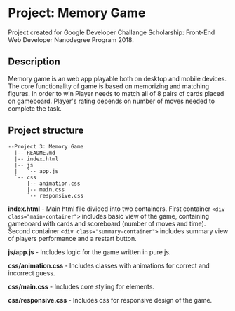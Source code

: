 # Project: Memory Game
Project created for Google Developer Challange Scholarship: Front-End Web Developer Nanodegree Program 2018.
## Description
Memory game is an web app playable both on desktop and mobile devices. The core functionality of game is based on memorizing and matching figures. In order to win Player needs to match all of 8 pairs of cards placed on gameboard. Player's rating depends on number of moves needed to complete the task.

## Project structure

```
--Project 3: Memory Game
  |-- README.md
  |-- index.html
  |-- js
  |   `-- app.js
  `-- css
      |-- animation.css
      |-- main.css
      `-- responsive.css
```

**index.html** - Main html file divided into two containers. First container `<div class="main-container">` includes basic view of the game, containing gameboard with cards and scoreboard (number of moves and time). Second container `<div class="summary-container">` includes summary view of players performance and a restart button.

**js/app.js** - Includes logic for the game written in pure js.

**css/animation.css** - Includes classes with animations for correct and incorrect guess.

**css/main.css** - Includes core styling for elements.

**css/responsive.css** - Includes css for responsive design of the game. 